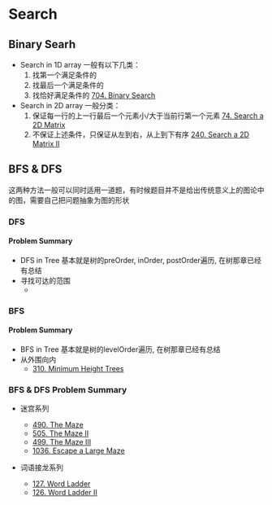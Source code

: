 # Search
## Binary Searh
* Search in 1D array
    一般有以下几类：
    1. 找第一个满足条件的
    2. 找最后一个满足条件的
    3. 找恰好满足条件的
    [704. Binary Search](https://leetcode.com/problems/binary-search/)
* Search in 2D array
    一般分类：
    1. 保证每一行的上一行最后一个元素小/大于当前行第一个元素
    [74. Search a 2D Matrix](https://leetcode.com/problems/search-a-2d-matrix/)
    2. 不保证上述条件，只保证从左到右，从上到下有序
    [240. Search a 2D Matrix II](https://leetcode.com/problems/search-a-2d-matrix-ii/)

## BFS & DFS
这两种方法一般可以同时适用一道题，有时候题目并不是给出传统意义上的图论中的图，需要自己把问题抽象为图的形状

### DFS
#### Problem Summary
* DFS in Tree
    基本就是树的preOrder, inOrder, postOrder遍历, 在树那章已经有总结
* 寻找可达的范围
    * []()


### BFS
#### Problem Summary
* BFS in Tree
基本就是树的levelOrder遍历, 在树那章已经有总结
* 从外围向内
    * [310. Minimum Height Trees](https://leetcode.com/problems/minimum-height-trees/)



### BFS & DFS Problem Summary
* 迷宫系列
    * [490. The Maze](https://leetcode-cn.com/problems/the-maze/)
    * [505. The Maze II](https://leetcode-cn.com/problems/the-maze-ii/)
    * [499. The Maze III](https://leetcode-cn.com/problems/the-maze-iii/)
    * [1036. Escape a Large Maze](https://leetcode-cn.com/problems/escape-a-large-maze/)

* 词语接龙系列
    * [127. Word Ladder](https://leetcode.com/problems/word-ladder/)
    * [126. Word Ladder II](https://leetcode.com/problems/word-ladder-ii/)
